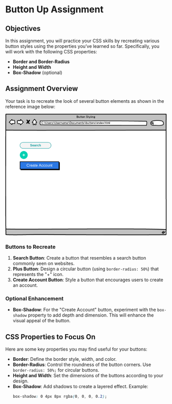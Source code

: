 # Button Up Assignment

## Objectives
In this assignment, you will practice your CSS skills by recreating various button styles using the properties you’ve learned so far. Specifically, you will work with the following CSS properties:
- **Border and Border-Radius**
- **Height and Width**
- **Box-Shadow** (optional)

## Assignment Overview
Your task is to recreate the look of several button elements as shown in the reference image below:

![Button Reference](buttons.png)

### Buttons to Recreate
1. **Search Button**: Create a button that resembles a search button commonly seen on websites.
2. **Plus Button**: Design a circular button (using `border-radius: 50%`) that represents the "+" icon.
3. **Create Account Button**: Style a button that encourages users to create an account.

### Optional Enhancement
- **Box-Shadow**: For the "Create Account" button, experiment with the `box-shadow` property to add depth and dimension. This will enhance the visual appeal of the button.

## CSS Properties to Focus On
Here are some key properties you may find useful for your buttons:

- **Border**: Define the border style, width, and color.
- **Border-Radius**: Control the roundness of the button corners. Use `border-radius: 50%;` for circular buttons.
- **Height and Width**: Set the dimensions of the buttons according to your design.
- **Box-Shadow**: Add shadows to create a layered effect. Example:
  ```css
  box-shadow: 0 4px 8px rgba(0, 0, 0, 0.2);
